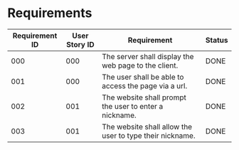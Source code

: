 # Requirements

| Requirement ID | User Story ID | Requirement | Status |
|----------------|---------------|-------------|--------|
|            000 |           000 | The server shall display the web page to the client. | DONE |
|            001 |           000 | The user shall be able to access the page via a url. | DONE |
|            002 |           001 | The website shall prompt the user to enter a nickname. | DONE |
|            003 |           001 | The website shall allow the user to type their nickname. | DONE |
